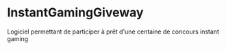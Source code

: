# InstantGamingGiveway
Logiciel permettant de participer à prêt d'une centaine de concours instant gaming
